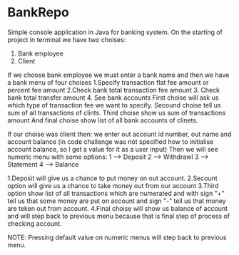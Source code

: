 # BankRepo
Simple console application in Java for banking system.
On the starting of project in terminal we have two choises:
1. Bank employee
2. Client

If we choose bank employee we must enter a bank name and then we have a bank menu of four choises
1.Specify transaction flat fee amount or percent fee amount
2.Check bank total transaction fee amount
3. Check bank total transfer amount 
4. See bank accounts
First choise will ask us which type of transaction fee we want to specify.
Secound choise tell us sum of all transactions of clints.
Third choise show us sum of transactions amount
And final choise show list of all bank accounts of clinets.

If our choise was client then:
we enter out account id number, out name and account balance (in code challenge was not specified how to initialise account balance, so I get a value for it as a user input)
Then we will see numeric menu with some options:
1 –> Deposit
2 –> Withdrawl
3 –> Statement
4 –> Balance

1.Deposit will give us a chance to put money on out account.
2.Secount option will give us a chance to take money out from our account
3.Third option show list of all transactions which are numerated and with sign "+" tell us that some money are put on account and sign "-" tell us that money are teken out from account.
4.Final choise will show us balance of account and will step back to previous menu because that is final step of process of checking account.

NOTE: Pressing default value on numeric menus will step back to previous menu.
